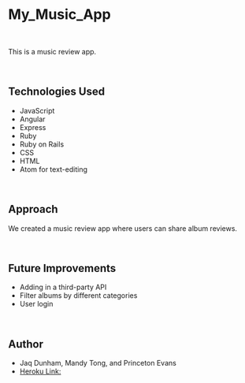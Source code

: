 # My_Music_App

<br>

This is a music review app.

<br>

## Technologies Used

- JavaScript
- Angular
- Express
- Ruby
- Ruby on Rails
- CSS
- HTML
- Atom for text-editing

<br>

## Approach

We created a music review app where users can share album reviews.

<br>

## Future Improvements

- Adding in a third-party API
- Filter albums by different categories
- User login

<br>

## Author

- Jaq Dunham, Mandy Tong, and Princeton Evans
- [Heroku Link:](https://music-review-front.herokuapp.com/)

<br>
